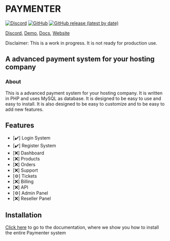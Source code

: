 # PAYMENTER
[![Discord](https://img.shields.io/discord/882318291014651924.svg?logo=discord)](https://discord.gg/xB4UUT3XQg)
[![GitHub](https://img.shields.io/github/license/paymenter/paymenter)](https://github.com/Paymenter/paymenter/blob/master/LICENSE)
[![GitHub release (latest by date)](https://img.shields.io/github/v/release/paymenter/paymenter)](https://github.com/Paymenter/paymenter/releases)

[Discord](https://discord.gg/xB4UUT3XQg), [Demo](https://demo.paymenter.org), [Docs](https://docs.paymenter.org), [Website](https://paymenter.org)

Disclaimer: This is a work in progress. It is not ready for production use.
## A advanced payment system for your hosting company
### About

This is a advanced payment system for your hosting company. It is written in PHP and uses MySQL as database. It is designed to be easy to use and easy to install. It is also designed to be easy to customize and to be easy to add new features.

## Features
- [✔️] Login System
- [✔️] Register System
- [❌] Dashboard
- [❌] Products
- [❌] Orders
- [❌] Support
- [⚙️] Tickets
- [❌] Billing
- [❌] API
- [⚙️] Admin Panel
- [❌] Reseller Panel

## Installation
[Click here](http://docs.paymenter.org/) to go to the documentation, where we show you how to install the entire Paymenter system